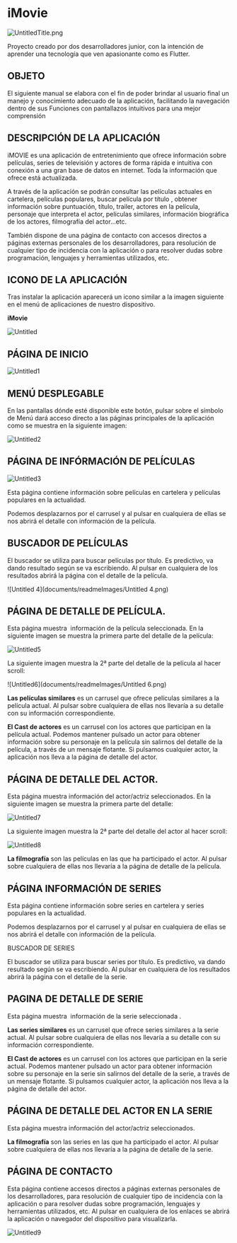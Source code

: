 # iMovie

![UntitledTitle.png](documents/readmeImages/UntitledTitle.png)

Proyecto creado por dos desarrolladores junior, con la intención de aprender una tecnología que ven apasionante como es Flutter.

## OBJETO

El siguiente manual se elabora con el fin de poder brindar al usuario final un manejo y conocimiento adecuado de la aplicación, facilitando la navegación dentro de sus Funciones con pantallazos intuitivos para una mejor comprensión

## DESCRIPCIÓN DE LA APLICACIÓN

iMOVIE es una aplicación de entretenimiento que ofrece información sobre películas, series de televisión y actores de forma rápida e intuitiva con conexión a una gran base de datos en internet. Toda la información que ofrece está actualizada.

A través de la aplicación se podrán consultar las películas actuales en cartelera, películas populares, buscar película por título , obtener información sobre puntuación, título, trailer, actores en la película, personaje que interpreta el actor, películas similares, información biográfica de los actores, filmografía del actor…etc.

También dispone de una página de contacto con accesos directos a páginas externas personales de los desarrolladores, para resolución de cualquier tipo de incidencia con la aplicación o para resolver dudas sobre programación, lenguajes y herramientas utilizados, etc.

## ICONO DE LA APLICACIÓN

Tras instalar la aplicación aparecerá un icono similar a la imagen siguiente en el menú de aplicaciones de nuestro dispositivo.

**iMovie**

![Untitled](documents/readmeImages/Untitled.png)

## PÁGINA DE INICIO

![Untitled1](documents/readmeImages/Untitled1.png)

## MENÚ DESPLEGABLE

En las pantallas dónde esté disponible este botón, pulsar sobre el símbolo de Menú dará acceso directo a las páginas principales de la aplicación como se muestra en la siguiente imagen:

![Untitled2](documents/readmeImages/Untitled2.png)

## PÁGINA DE INFÓRMACIÓN DE PELÍCULAS

![Untitled3](documents/readmeImages/Untitled3.png)

Esta página contiene información sobre películas en cartelera y películas populares en la actualidad.

Podemos desplazarnos por el carrusel y al pulsar en cualquiera de ellas se nos abrirá el detalle con información de la película.

## BUSCADOR DE PELÍCULAS

El buscador se utiliza para buscar películas por título. Es predictivo, va dando resultado según se va escribiendo. Al pulsar en cualquiera de los resultados abrirá la página con el detalle de la película.

![Untitled 4](documents/readmeImages/Untitled 4.png)

## PÁGINA DE DETALLE DE PELÍCULA.

Esta página muestra  información de la película seleccionada. En la siguiente imagen se muestra la primera parte del detalle de la película:

![Untitled5](documents/readmeImages/Untitled5.png)

La siguiente imagen muestra la 2ª parte del detalle de la película al hacer scroll:

![Untitled6](documents/readmeImages/Untitled 6.png)

**Las películas similares** es un carrusel que ofrece películas similares a la película actual. Al pulsar sobre cualquiera de ellas nos llevaría a su detalle con su información correspondiente.

**El Cast de actores** es un carrusel con los actores que participan en la película actual. Podemos mantener pulsado un actor para obtener información sobre su personaje en la película sin salirnos del detalle de la película, a través de un mensaje flotante. Si pulsamos cualquier actor, la aplicación nos lleva a la página de detalle del actor.

## PÁGINA DE DETALLE DEL ACTOR.

Esta página muestra información del actor/actriz seleccionados. En la siguiente imagen se muestra la primera parte del detalle:

![Untitled7](documents/readmeImages/Untitled7.png)

La siguiente imagen muestra la 2ª parte del detalle del actor al hacer scroll:

![Untitled8](documents/readmeImages/Untitled8.png)

**La filmografía** son las películas en las que ha participado el actor. Al pulsar sobre cualquiera de ellas nos llevaría a la página de detalle de la película.

## PÁGINA INFORMACIÓN DE SERIES

Esta página contiene información sobre series en cartelera y series populares en la actualidad.

Podemos desplazarnos por el carrusel y al pulsar en cualquiera de ellas se nos abrirá el detalle con información de la película.

BUSCADOR DE SERIES

El buscador se utiliza para buscar series por título. Es predictivo, va dando resultado según se va escribiendo. Al pulsar en cualquiera de los resultados abrirá la página con el detalle de la serie.

## PAGINA DE DETALLE DE SERIE

Esta página muestra  información de la serie seleccionada .

**Las series similares** es un carrusel que ofrece series similares a la serie actual. Al pulsar sobre cualquiera de ellas nos llevaría a su detalle con su información correspondiente.

**El Cast de actores** es un carrusel con los actores que participan en la serie actual. Podemos mantener pulsado un actor para obtener información sobre su personaje en la serie sin salirnos del detalle de la serie, a través de un mensaje flotante. Si pulsamos cualquier actor, la aplicación nos lleva a la página de detalle del actor.

## PÁGINA DE DETALLE DEL ACTOR EN LA SERIE

Esta página muestra información del actor/actriz seleccionados.

**La filmografía** son las series en las que ha participado el actor. Al pulsar sobre cualquiera de ellas nos llevaría a la página de detalle de la serie.

## PÁGINA DE CONTACTO

Esta página contiene accesos directos a páginas externas personales de los desarrolladores, para resolución de cualquier tipo de incidencia con la aplicación o para resolver dudas sobre programación, lenguajes y herramientas utilizados, etc. Al pulsar en cualquiera de los enlaces se abrirá la aplicación o navegador del dispositivo para visualizarla.

![Untitled9](documents/readmeImages/Untitled9.png)